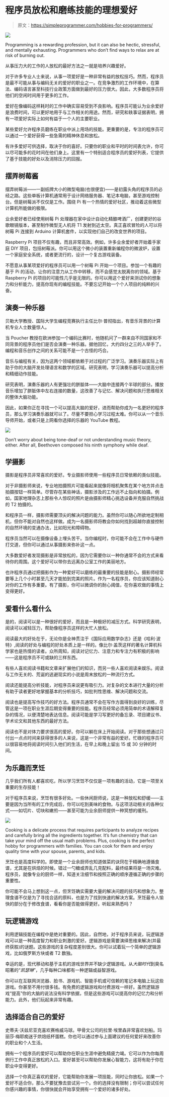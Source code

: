 # 程序员放松和磨练技能的理想爱好

> 原文：<https://simpleprogrammer.com/hobbies-for-programmers/>

![](img/997df9a215e6f31dae9271df7f53f74b.png)

Programming is a rewarding profession, but it can also be hectic, stressful, and mentally exhausting. Programmers who don’t find ways to relax are at risk of burning out.

从事压力大的工作的人放松的最好方法之一就是培养兴趣爱好。

对于许多专业人士来说，从事一项爱好是一种非常有益的放松技巧。然而，程序员是最不可能从事与编码无关的爱好的职业之一。在竞争激烈的工作环境中，在算法、编码语言甚至科技行业政策方面做到最好的压力很大。因此，大多数程序员将他们的空闲时间用于更多的工作。

爱好在像编码这样耗时的工作中确实容易受到不良影响。程序员可能认为业余爱好是浪费时间，可以更好地用于与工作相关的用途。然而，研究和轶事证据表明，拥有一项爱好实际上如何有益于一个人的主要职业。

某些爱好允许程序员磨练在职业中派上用场的技能。更重要的是，专注的程序员可以通过一个爱好获得一些急需的精神休息和放松。

有许多爱好可供选择，取决于你的喜好。只要你的职业和平时的时间表允许，你可以尽可能多的花时间在他们身上。这里有一个特别适合程序员的爱好列表，它提供了基于技能的好处以及消除压力的回报。

## **摆弄树莓酱**

摆弄树莓派——一副纸牌大小的微型电脑(也很便宜)——是初露头角的程序员的必经之路。这些单板计算机通常用于设计网络服务器、笔记本电脑，甚至游戏控制台。但是树莓派不仅仅是工作。围绕 Pi 有一个热情的爱好社区，推动着这些微型计算机所能做的极限。

业余爱好者已经使用树莓 Pi 处理器在家中设计自动化精酿啤酒厂，创建更好的谷歌眼镜版本，甚至制作微型无人机将 T1 发射到近太空。真正喜欢冒险的人可以将树莓 Pi 连接到 Arduino 计算机套件，以实现他们自己的改变世界的项目。

Raspberry Pi 项目不仅有趣，而且非常高效。例如，许多业余爱好者开始着手家庭 DIY 项目，包括树莓派。你可以用这个微小的装置重新编程你的微波炉，设置一个家庭安全系统，或者更流行的，设计一个复古游戏装备。

不愿意从事某项爱好的程序员可以用一个树莓 Pi 开始一个项目。参加一个有趣的基于 Pi 的活动，让你的注意力从工作中转移，而不会感觉太脱离你的领域。基于 Raspberry Pi 的项目的可能性几乎是无限的。你可以用这个爱好来测试你的想象力和分析能力，提高你现有的编程技能。不要忘记开始一个个人项目的纯粹的兴奋。

## **演奏一种乐器**

贝勒大学教授、国际大学生编程竞赛执行主任比尔·普彻指出，有音乐背景的计算机专业人士数量惊人。

当 Poucher 教授在欧洲参加一个编码比赛时，他随机问了一群来自不同国家和不同背景的程序员他们是否会演奏一种乐器。据他回忆，大约四分之三的人举手了。编程和音乐创作之间的关系可能不是一个古怪的巧合。

音乐与编程有关，因为这两个领域都依赖于对过程的广泛学习。演奏乐器实际上有助于你的大脑开发处理语言和数学的区域。研究表明，学习演奏乐器可以提高分析和精细动作技能。

研究表明，演奏乐器的人有更强壮的胼胝体——大脑中连接两个半球的部分。播放音乐增加了胼胝体中左右连接的数量，这改善了与记忆、解决问题和执行思维相关的整体大脑功能。

因此，如果你正在寻找一个可以提高大脑的爱好，进而帮助你成为一名更好的程序员，那么学习演奏乐器就可以了。尽量不要担心学习过程太难。你可以从一个音乐导师开始，或者只是上网看你选择的乐器的 YouTube 教程。

![](img/1e4ed40bd5490433db68b4c94b017c89.png)

Don’t worry about being tone-deaf or not understanding music theory, either. After all, Beethoven composed his ninth symphony while deaf.

## **学摄影**

摄影是程序员非常喜欢的爱好。专业摄影师使用一些程序员日常依赖的类似技能。

对于非摄影师来说，专业地拍摄照片可能看起来就像将相机聚焦在某个地方并点击拍摄按钮一样简单。尽管存在某些神话，摄影涉及的工作远不止指向和拍摄。例如，国家地理杂志上那些令人惊叹的照片是由摄影师精心挑选设备并克服自然挑战的 T2 拍摄的。

和程序员一样，摄影师需要顶尖的解决问题的能力。虽然你可以随心所欲地定制相机，但你不能对自然也这样做。成为一名摄影师将教会你如何找到超越你直接控制的自然环境的变通办法，比如阳光和障碍物。

程序员当然可以在摄像设备上埋头苦干。当你编程时，你可能不会在工作中与硬件打交道，但你可以通过从事摄影来弥补这一点。

大多数爱好者发现摄影是非常放松的，因为它需要你以一种你通常不会的方式来看待你的周围。这个爱好可以带你去远离办公室工作的美丽地方。

也许程序员通过把摄影作为一种爱好可以磨练的最重要的技能是耐心。摄影师经常要等上几个小时甚至几天才能拍到完美的照片。作为一名程序员，你应该知道耐心对你的工作有多重要。有了摄影，你可以微调你的耐心阈值，在你喜欢做的事情上变得更好。

## **爱看什么看什么**

是的，阅读可以是一种很好的爱好，而且是一种极好的减压方式。科学研究表明，阅读可以减轻压力，帮助像程序员这样的大忙人放松。

阅读最大的好处在于，无论你是全神贯注于《国际应用数学杂志》还是《哈利·波特》,阅读的好处与编程的好处本质上是一样的。像比尔·盖茨这样的著名计算机科学家也是热情的读者。众所周知，阅读对记忆力、注意力和专注力有积极的影响——这是程序员不可或缺的三样东西。

有些人喜欢阅读书籍和文章来扩展他们的知识，而另一些人喜欢阅读来娱乐。阅读与工作无关的、荒诞的逃避现实的小说是周末放松的一种流行方式。

阅读还能提高分析技能，对程序员来说更有吸引力。对复杂的文本进行大量的分析有助于读者更好地掌握基本的分析技巧，如批判性思维、解决问题和交流。

阅读也是提高写作技巧的好方法。程序员通常不会在写作方面得到良好的训练，尽管这是一项在职业生涯后期变得重要的技能。程序员经常必须用简单的术语解释复杂的情况，以便清楚地表达信息。阅读可能是学习写更好的备忘录、项目建议书、学术论文和其他东西的最好方法。

阅读也不是对体力要求很高的爱好。你可以躺在床上开始阅读。对于那些想通过只付出一点点时间来获得很多的人来说，这是一个非常有益的爱好。忙碌的程序员可以很容易地将阅读时间引入他们的生活，在早上和晚上留出 15 或 30 分钟的时间。

## **为乐趣而烹饪**

几乎我们所有人都喜欢吃，所以学习烹饪不仅仅是一项有趣的活动，它是一项至关重要的生存技能！

对于程序员来说，烹饪有很多好处。一些休闲厨师说，这是一种放松和舒缓——主要是因为当所有的工作完成后，你可以吃到美味的食物。与这项活动相关的各种仪式——如切片、切块和嫩煎——甚至可能为业余厨师提供一种冥想的缓刑。

![](img/3433e7524e5e4c52f7a01a9cd8faac86.png)

Cooking is a delicate process that requires participants to analyze recipes and carefully bring all the ingredients together. It’s fun chemistry that can take your mind off the usual math problems.
Plus, cooking is the perfect hobby for programmers with families. You can cook for them and enjoy quality time with your spouse, parents, and kids.

烹饪也是高度科学的。即使是一个业余厨师也知道做菜的诀窍在于精确地遵循食谱，尤其是在烘焙的时候。错过一勺糖或弄乱几克配料，最终结果将是一场灾难。程序员，就像专业的厨师一样，知道关注细节和按照正确的顺序遵循正确的步骤的重要性。

你可能不会马上想到这一点，但烹饪确实需要大量的解决问题的技巧和想象力。整理食谱不仅是为了寻找合适的原料，也是为了找到快速的解决方案。烹饪最令人愉快的部分在于修改食谱，看看你是否能做得更好。听起来熟悉吗？

## **玩逻辑游戏**

利用逻辑技能在编程中是绝对重要的。因此，自然地，对于程序员来说，玩逻辑游戏可以是一种高度智力和职业刺激的爱好。逻辑游戏是需要演绎思维来解决(并最终获胜)的谜题。这些游戏的复杂程度差别很大。你可以试着玩一个简单的逻辑游戏，比如俄罗斯方块或者 T2 数独。

幸运的是，现代移动和基于主机的游戏世界并不缺少逻辑游戏。从*大脑时代*到臭名昭著的“*凯瑟琳*”，几乎每种口味都有一种逻辑或益智游戏。

你可以在互联网浏览器、脸书、游戏机、智能手机或可信赖的笔记本电脑上玩这些游戏。你甚至不用付很多钱。有免费的逻辑游戏和付费游戏一样好。虽然逻辑游戏“提高”你的大脑的说法没有科学依据，但是这些游戏可以提高你的记忆力和分析能力。此外，他们玩起来非常有趣。

## **选择适合自己的爱好**

史蒂夫·沃兹尼亚克喜欢赛格威马球。甲骨文公司的拉里·埃里森非常喜欢划船。玛丽莎·梅耶痴迷于烘焙纸杯蛋糕。你也可以通过参与上面建议的任何爱好来改善你的职业和个人生活。

拥有一个程序员的爱好可以帮助你在职业生涯中避免精疲力竭。它可以作为你每周例行工作中真正放松的入口。爱好甚至可以帮助你发展心智能力，这将有助于你在职业中变得更好。

选择一个你真正喜欢的爱好，它能帮助你发展一项技能，同时让你放松。如果一个爱好不适合你，那么不要犹豫去尝试另一个。你的选择没有限制；你可以尝试任何你感兴趣的事情，你很快就会开始享受拥有一个爱好的诸多好处。